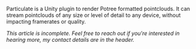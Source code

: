 Particulate is a Unity plugin to render Potree formatted pointclouds. It can stream pointclouds of any size or level of detail to any device, without impacting framerates or quality.

*This article is incomplete. Feel free to reach out if you're interested in hearing more, my contact details are in the header.*